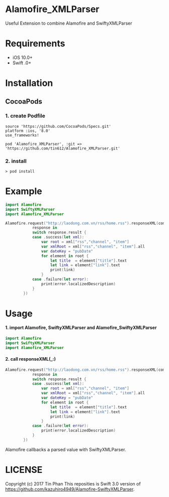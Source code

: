 # Alamofire_XMLParser



Useful Extension to combine Alamofire and SwiftyXMLParser
# Requirements
* iOS 10.0+
* Swift .0+

# Installation
## CocoaPods

### 1. create Podfile
```
source 'https://github.com/CocoaPods/Specs.git'
platform :ios, '8.0'
use_frameworks!

pod 'Alamofire_XMLParser', :git => 'https://github.com/tin612/Alamofire_XMLParser.git'
```

### 2. install
```
> pod install
````

# Example

```swift
import Alamofire
import SwiftyXMLParser
import Alamofire_XMLParser

Alamofire.request("http://laodong.com.vn/rss/home.rss").responseXML(completionHandler: {
            response in
            switch response.result {
            case .success(let xml):
                var root = xml["rss","channel", "item"]
                var xmlRoot = xml["rss","channel", "item"].all
                var dateKey = "pubDate"
                for element in root {
                    let title  = element["title"].text
                    let link = element["link"].text
                    print(link)
                }
            case .failure(let error):
                print(error.localizedDescription)
            }
        })

```

# Usage
#### 1. import Alamofire, SwiftyXMLParser and Alamofire_SwiftyXMLParser
```swift
import Alamofire
import SwiftyXMLParser
import Alamofire_XMLParser
```
#### 2. call responseXML(_:)
```swift
Alamofire.request("http://laodong.com.vn/rss/home.rss").responseXML(completionHandler: {
            response in
            switch response.result {
            case .success(let xml):
                var root = xml["rss","channel", "item"]
                var xmlRoot = xml["rss","channel", "item"].all
                var dateKey = "pubDate"
                for element in root {
                    let title  = element["title"].text
                    let link = element["link"].text
                    print(link)
                }
            case .failure(let error):
                print(error.localizedDescription)
            }
        })

```

Alamofire callbacks a parsed value with SwiftyXMLParser.

# LICENSE
Copyright (c) 2017 Tin Phan
This reposities is Swift 3.0 version of https://github.com/kazuhiro4949/Alamofire-SwiftyXMLParser.
